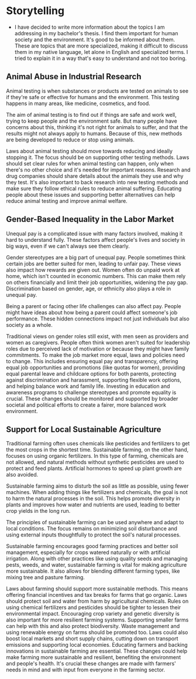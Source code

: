 # Storytelling 

- I have decided to write more information about the topics I am addressing in my bachelor's thesis. I find them important for human society and the environment. It's good to be informed about them. These are topics that are more specialized, making it difficult to discuss them in my native language, let alone in English and specialized terms. I tried to explain it in a way that's easy to understand and not too boring.

## Animal Abuse in Industrial Research

Animal testing is when substances or products are tested on animals to see if they're safe or effective for humans and the environment. This testing happens in many areas, like medicine, cosmetics, and food.

The aim of animal testing is to find out if things are safe and work well, trying to keep people and the environment safe. But many people have concerns about this, thinking it's not right for animals to suffer, and that the results might not always apply to humans. Because of this, new methods are being developed to reduce or stop using animals.

Laws about animal testing should move towards reducing and ideally stopping it. The focus should be on supporting other testing methods. Laws should set clear rules for when animal testing can happen, only when there's no other choice and it's needed for important reasons. Research and drug companies should share details about the animals they use and why they test. It's also important to back research into new testing methods and make sure they follow ethical rules to reduce animal suffering. Educating people about these issues and supporting better alternatives can help reduce animal testing and improve animal welfare.


## Gender-Based Inequality in the Labor Market

Unequal pay is a complicated issue with many factors involved, making it hard to understand fully. These factors affect people's lives and society in big ways, even if we can't always see them clearly.

Gender stereotypes are a big part of unequal pay. People sometimes think certain jobs are better suited for men, leading to unfair pay. These views also impact how rewards are given out. Women often do unpaid work at home, which isn't counted in economic numbers. This can make them rely on others financially and limit their job opportunities, widening the pay gap. Discrimination based on gender, age, or ethnicity also plays a role in unequal pay.

Being a parent or facing other life challenges can also affect pay. People might have ideas about how being a parent could affect someone's job performance. These hidden connections impact not just individuals but also society as a whole.

Traditional views on gender roles still exist, with men seen as providers and women as caregivers. People often think women aren't suited for leadership roles due to perceived lack of motivation or because they might have family commitments. To make the job market more equal, laws and policies need to change. This includes ensuring equal pay and transparency, offering equal job opportunities and promotions (like quotas for women), providing equal parental leave and childcare options for both parents, protecting against discrimination and harassment, supporting flexible work options, and helping balance work and family life. Investing in education and awareness programs to challenge stereotypes and promote equality is crucial. These changes should be monitored and supported by broader societal and political efforts to create a fairer, more balanced work environment.

## Support for Local Sustainable Agriculture

Traditional farming often uses chemicals like pesticides and fertilizers to get the most crops in the shortest time. Sustainable farming, on the other hand, focuses on using organic fertilizers. In this type of farming, chemicals are not allowed, and natural methods without synthetic pesticides are used to protect and feed plants. Artificial hormones to speed up plant growth are also avoided.

Sustainable farming aims to disturb the soil as little as possible, using fewer machines. When adding things like fertilizers and chemicals, the goal is not to harm the natural processes in the soil. This helps promote diversity in plants and improves how water and nutrients are used, leading to better crop yields in the long run.

The principles of sustainable farming can be used anywhere and adapt to local conditions. The focus remains on minimizing soil disturbance and using external inputs thoughtfully to protect the soil's natural processes.

Sustainable farming encourages good farming practices and better soil management, especially for crops watered naturally or with artificial irrigation. Along with other practices like using quality seeds and managing pests, weeds, and water, sustainable farming is vital for making agriculture more sustainable. It also allows for blending different farming types, like mixing tree and pasture farming.

Laws about farming should support more sustainable methods. This means offering financial incentives and tax breaks for farms that go organic. Laws should protect soil and water from harm by agricultural chemicals. Rules on using chemical fertilizers and pesticides should be tighter to lessen their environmental impact. Encouraging crop variety and genetic diversity is also important for more resilient farming systems. Supporting smaller farms can help with this and also protect biodiversity. Waste management and using renewable energy on farms should be promoted too. Laws could also boost local markets and short supply chains, cutting down on transport emissions and supporting local economies. Educating farmers and backing innovations in sustainable farming are essential. These changes could help make farming more sustainable and resilient, benefiting the environment and people's health. It's crucial these changes are made with farmers' needs in mind and with input from everyone in the farming sector.
